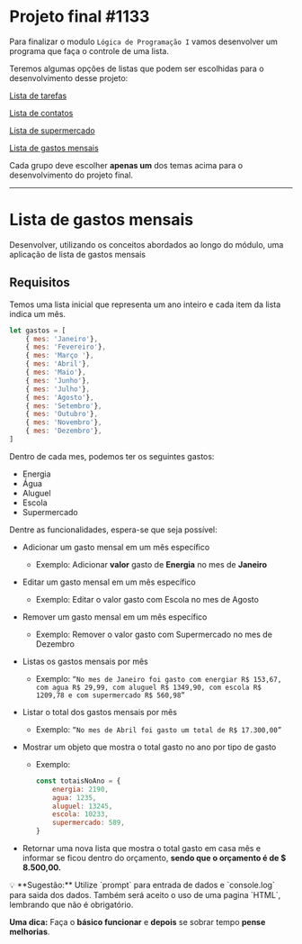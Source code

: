 # Projeto final #1133

Para finalizar o modulo `Lógica de Programação I` vamos desenvolver um programa que faça o controle de uma lista.

Teremos algumas opções de listas que podem ser escolhidas para o desenvolvimento desse projeto:

[Lista de tarefas ](https://www.notion.so/Lista-de-tarefas-d3ae499d2613419594271eb252b0c294?pvs=21)

[Lista de contatos](https://www.notion.so/Lista-de-contatos-c899d7477fec4d39a9f0b2a1e2cde7a4?pvs=21)

[Lista de supermercado](https://www.notion.so/Lista-de-supermercado-5fe702005d7443bbbb31b3720c79c336?pvs=21)

[Lista de gastos mensais](https://www.notion.so/Lista-de-gastos-mensais-21ce10dbdee74ac6b640afa38fa2ecff?pvs=21)

Cada grupo deve escolher **apenas um** dos temas acima para o desenvolvimento do projeto final.


------------------------------------------------------------------------------------------------------------------------

# Lista de gastos mensais

Desenvolver, utilizando os conceitos abordados ao longo do módulo, uma aplicação de lista de gastos mensais

## Requisitos

Temos uma lista inicial que representa um ano inteiro e cada item da lista indica um mês.

```jsx
let gastos = [
	{ mes: 'Janeiro'},
	{ mes: 'Fevereiro'},
	{ mes: 'Março '},
	{ mes: 'Abril'},
	{ mes: 'Maio'},
	{ mes: 'Junho'},
	{ mes: 'Julho'},
	{ mes: 'Agosto'},
	{ mes: 'Setembro'},
	{ mes: 'Outubro'},
	{ mes: 'Novembro'},
	{ mes: 'Dezembro'},
]
```

Dentro de cada mes, podemos ter os seguintes gastos:

- Energia
- Água
- Aluguel
- Escola
- Supermercado

Dentre as funcionalidades, espera-se que seja possível:

- Adicionar um gasto mensal em um mês específico
    - Exemplo: Adicionar **valor** gasto de **Energia** no mes de **Janeiro**

- Editar um gasto mensal em um mês específico
    - Exemplo: Editar o valor gasto com Escola no mes de Agosto

- Remover um gasto mensal em um mês específico
    - Exemplo: Remover o valor gasto com Supermercado no mes de Dezembro

- Listas os gastos mensais por mês
    - Exemplo: `”No mes de Janeiro foi gasto com energiar R$ 153,67, com agua R$ 29,99, com aluguel R$ 1349,90, com escola R$ 1209,78 e com supermercado R$ 560,98”`

- Listar o total dos gastos mensais por mês
    - Exemplo: `”No mes de Abril foi gasto um total de R$ 17.300,00”`

- Mostrar um objeto que mostra o total gasto no ano por tipo de gasto
    - Exemplo:
        
        ```jsx
        const totaisNoAno = {
        	energia: 2190,
        	agua: 1235,
        	aluguel: 13245,
        	escola: 10233,
        	supermercado: 589,
        }
        ```
        

- Retornar uma nova lista que mostra o total gasto em casa mês e informar se ficou dentro do orçamento, **sendo que o orçamento é de $ 8.500,00.**

<aside>
💡 **Sugestão:** Utilize `prompt` para entrada de dados e `console.log` para saida dos dados. Também será aceito o uso de uma pagina `HTML`,  lembrando que não é obrigatório. 

**Uma dica:** Faça o **básico funcionar** e **depois** se sobrar tempo **pense melhorias**.

</aside>
